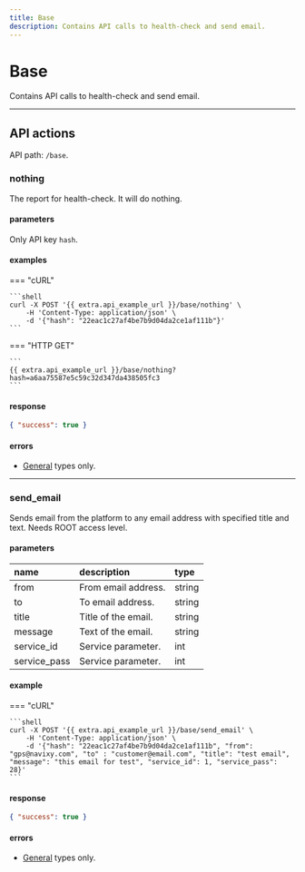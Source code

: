 ```yaml
---
title: Base
description: Contains API calls to health-check and send email.
---
```


# Base

Contains API calls to health-check and send email.

***

## API actions

API path: `/base`.

### nothing

The report for health-check. It will do nothing.

#### parameters

Only API key `hash`.

#### examples

=== "cURL"

    ```shell
    curl -X POST '{{ extra.api_example_url }}/base/nothing' \
        -H 'Content-Type: application/json' \
        -d '{"hash": "22eac1c27af4be7b9d04da2ce1af111b"}'
    ```

=== "HTTP GET"

    ```
    {{ extra.api_example_url }}/base/nothing?hash=a6aa75587e5c59c32d347da438505fc3
    ```

#### response

```json
{ "success": true }
```

#### errors

* [General](../../getting-started.md#error-codes) types only.

***

### send_email

Sends email from the platform to any email address with specified title and text. Needs ROOT access level.

#### parameters

| name         | description         | type   |
|:-------------|:--------------------|:-------|
| from         | From email address. | string |
| to           | To email address.   | string |
| title        | Title of the email. | string |
| message      | Text of the email.  | string |
| service_id   | Service parameter.  | int    |
| service_pass | Service parameter.  | int    |

#### example

=== "cURL"

    ```shell
    curl -X POST '{{ extra.api_example_url }}/base/send_email' \
        -H 'Content-Type: application/json' \
        -d '{"hash": "22eac1c27af4be7b9d04da2ce1af111b", "from": "gps@navixy.com", "to" : "customer@email.com", "title": "test email", "message": "this email for test", "service_id": 1, "service_pass": 28}'
    ```
#### response

```json
{ "success": true }
```

#### errors

* [General](../../getting-started.md#error-codes) types only.